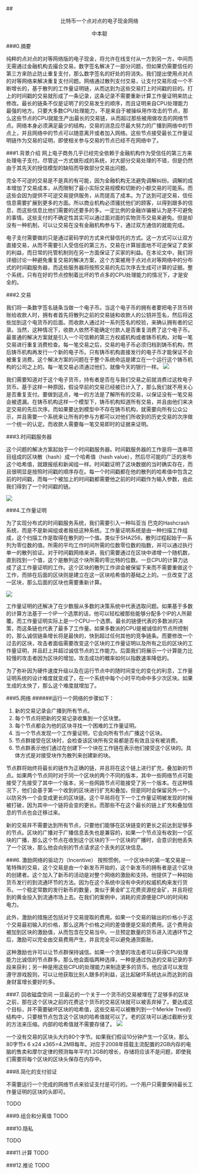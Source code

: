 ## <center> 比特币一个点对点的电子现金网络 </center>
<center>中本聪</center>

###0.摘要
	
纯粹的点对点的对等网络版的电子现金，将允许在线支付从一方到另一方，中间而无需通过金融机构去撮合交易。数字签名解决了一部分问题，但如果仍需要信任的第三方来防止防止重复支付，那么数字签名的好处的将消失。我们提出使用点对点的对等网络来解决重复支付问题。网络通过散列支付交易，让支付交易形成一个不断增长的，基于散列的工作量证明链，从而达到为这些交易打上时间戳的目的。打上的时间戳的交易就形成了一条记录，这条记录不需要重新计算工作量证明来防止修改。最长的链条不仅是证明了的交易发生的顺序，而且证明来自CPU处理能力最强的地方。只要大多数CPU处理能力，不是来自于被操纵用作攻击的节点，那么这些节点的CPU就能生产出最长的交易链，从而超过那些被用做攻击的网络节点。网络本身必须满足最少的结构，交易的消息应尽最大努力的广播到网络中的节点上，并且网络中的节点可以随意离开或者加入网络。这些节点接受最长工作量证明链作为交易的证明，即使相关参与交易的节点已经不在网络中了。

###1.背景介绍
网上电子商务几乎已经完全依赖于金融机构作为受信任的第三方来处理电子支付。尽管这一方式做形成的系统，对大部分交易处理的不错，但是仍然由于其先天的授信模型的缺陷而导致部分交易出问题。

完全不可逆的交易是不是真的有可能，因为金融机构无法避免调解纠纷。调解的成本增加了交易成本，从而限制了最小实际交易规模和切断的小额交易的可能系。而这些会因为提供不可逆交易提供服务，从而提高了成本。为了达到可逆交易，信任信息需要扩展到更多的方面。所以商业机构必须骚扰他们的顾客，以得到跟多的信息，而这些信息比他们需要的还要多的多。一定比例的金融诈骗被认为是不可避免的事情。这些支付的不确定性其实可以通过面对面的实物货币交易来避免。但是却没有一种机制，可以让交易在没有金融机构参与下，通过双方通信的就能完成。

电子支付需要做的只是通过密码学的方式来代替信托的方式。这一方式可以让双方直接交易，从而不需要引入受信任的第三方。交易在计算层面地不可逆保证了卖家的利益，而日常的托管机制则在另一方面保证了买家的利益。在本论文中，我们将详细讨论一种避免重复交易的解决方案，这个方案被用于点对点对等网络中的分布式的时间戳服务器，而这些服务器将按照交易的先后次序去生成可计算的证据。整个系统，只有在好的节点控制着比坏的节点多的CPU处理能力的情况下，才是安全的。

###2.交易


我们将一条数字签名链条当做一个电子币。当这个电子币的拥有者要把电子货币转账给收款人时，拥有者首先将散列之前的交易链和收款人的公钥并签名，然后将这些加到这个电货币的后面。而收款人通过对一系列签名的校验，来确认拥有者的记录。当然，这种情况下，收款人依然不能确定付款人是否重复消费了这个电子币。最普通的解决方案就是引入一个可信赖的第三方权威机构或者铸币机构，对每一笔交易进行重复消费检查。每一笔交易之后，交易的电子币必须归档到铸币机构，然后铸币机构再发行一个新的电子币。只有铸币机构直接发行的电子币才能保证不会被重复消费。这个解决方案的问题在于整个系统命运是建立在一个运行这个铸币机构的公司之上的。每一笔交易必须通过他们，就像今天的银行一样。
![](../images/transaction.png)

我们需要知道对于这个电子货币，持有者是否在与我们交易之前就消费过这枚电子货币。基于这样一种原因，假设早前的交易已经被已计入了，那么我们就不用关心是否重复支付。要做到这点，唯一的方法是了解所有的交易，以保证没有一笔交易会被遗漏。在铸币机构这样一个模型下，铸币机构知道所有交易，并且由他们来决定交易的先后次序。而如果要达到模型中不存在铸币机构，就需要向所有公众公示，并且需要一个系统来让所有的参与方都可以对他们所收到的历史交易的次序做一个统一的认定。而收款人需要每一笔交易即时的证据来证明。

###3.时间戳服务器


这个问题的解决方案起始于一个时间戳服务器。时间戳服务器的工作是将一连串项目组成的区块散（hash）成一个哈希值（hash value），然后尽可能的广泛的发布这个哈希值，就跟报纸和新闻组一样。时间戳证明了这块数据的当时确实存在，而且很明显是按照时间戳的顺序存在。每一个时间戳都在他的散列的哈希值中包含之前的时间戳，而每一个被加上的时间戳都需要他之前的时间戳作为输入参数，由此我们得到了一个时间戳的链。

![](../images/time-stamp.png)

###4.工作量证明

为了实现分布式的时间戳服务系统，我们需要引入一种叫亚当 巴克的Hashcrash系统，而是不是新闻组或者报纸这种系统。工作量证明系统是由一种扫描工作组成，这个扫描工作是取得在散列的一个值。类似于SHA256，散列过程起始于一系列为零位数的值。所需的平均工作时间所需的位数零位数的指数，并可以通过执行单一的散列验证。对于时间戳网络来讲，我们需要通过在区块中递增一个随机数，直到找到一个值，这个是散列这个块所需的零比特的位数。一旦CPU的计算力达成了这工作量证明的工作。这个区块的散列工作讲会被保留下来而不需要重做这个工作，而排在后面的区块则是建立在这一区块哈希值的基础之上的。一旦改变了这一区块，那么后面的区块也需要重新计算。


![](../images/proof-of-work.png)


工作量证明的还解决了在少数服从多数的决策系统中代表选取问题。如果基于多数的计算方法基于一个IP一个选票的话，他可以轻松被那些能够分配多个IP的人所颠覆。而工作量证明实际上是一个CPU一个选票。最长的链便代表的多数派的决策，而这条链也代表了最多了工作量。如果多数派的CPU是被诚信的节点所控制的，那么诚信链条增长将是最快的，快到超过任何其他的竞争链条。而要修改一个过去的区块，攻击者面临需要改变这个区块的工作量证明以及所有之后的区块的工作量证明，并且赶上并超过诚信节点的工作能力。后面我们将展示一个计算能力比较慢的攻击者因为区块的增加，攻击成功的概率如何以指数速率降低的。

为了弥补因为硬件速度升级以及在运行节点中的随时间变化的变化的利息，工作量证明系统的设计难度就变成了，在一个系统中每个小时平均命中多少次区块。如果生成的太快了，那么这个难度就增加了。

###5.网络
######运行一个网络的步骤如下：
		
1.	 新的交易记录会广播到所有节点。
2.	 每个节点将把新的交易记录收集到一个区块里。
3.	 每个节点都会为他的区块寻找一个困难的工作量证明。
4.	 当一个节点发现一个工作量证明，它会向所有节点广播这个区块。
5.	 节点群接受在区块时，会检查该区块所有交易都是否有效且没有被消费。
6.	 节点群表示他们通过在创建下一个块在工作链在表示他们接受这个区块的。具体方式是对接受块作为散列来创建新的块。

节点群将始终将最长的链作为正确的链，并且将在这个链上进行扩充，叠加新的节点。如果两个节点同时对于同一个区块的两个不同的版本，其中一些网络节点可能接受了先接受了其中一个版本，另一些网路节点可能接受了另一个版本。在这种情况下，他们会基于第一个收到的区块进行扩充和叠加，但是同时会保留另外一个，以防另外一个会变成更长的区块链。这个平局将在下一个工作量证明被发现的时候被打破，因为其中一个链将会变的更长。而那些不在这个最长的链上扩充和叠加信息的节点也会迁移过来。

新的交易并不需要达到所有节点，只要他们能够在区块链变的更长之前达到足够多的节点。区块的广播对于广播信息丢失也是兼容的，如果一个节点没有收到一个区块的广播，那么这个节点在收到这个区块的下一个区块的广播时，会意识到他丢失了一个区块，那么他会向别的节点请求这个丢失的区块信息。

###6. 激励网络的驱动力（Incentive）
按照惯例，一个区块中的第一笔交易是一笔特殊的交易，这个交易是由一个新发币开始的，这个新发币的拥有者是这个区块的创建者。这个加入了新币的活动是对整个网络的激励和支持。他提供了一种初始货币发行的到流通环节的方法。因为在这个系统中没有中央的权威机构来发行货币。一个稳定常数的发行新币的数量，类似于黄金旷工花费资源挖金矿，并且将挖到的黄金投入到流通市场上去。在我们的案例中，消耗的资源便是CPU的时间和电力。

此外，激励的措施还包括对于交易提取的费用。如果一个交易的输出的价格小于这个交易最初输入的价格，那么这两个价格之间的差值便是交易的费用。这个费用会被加到区块的激励值，从而包含在交易当中。一旦预定数量的货币进入流通环节之后，激励可以完全由交易费用产生，并且完全可以避免通货膨胀。

这种激励也许可以让节点群保持诚信。如果一个贪婪的攻击者可以获得CPU处理能力比诚信的节点群多。那么他会面临两种选择，一种是通过伪造的交易记录的手段来获利；另一种是用这些CPU的处理能力来制造更多的货币。他应该可以发现遵守游戏股则，可以让他获取比别人跟多的利益，这比起破坏系统达从而达到的自身财富增长要好的多。

###7.	回收磁盘空间
一旦最近的一个关于一个货币的交易被埋在了足够多的区块之前，那在这个区块之前的花费这个货币的交易区块就可以被丢弃掉了。要达成这个目标，并不需要破坏区块的哈希值，这些交易可以被散列到一个Merkle Tree的结构中，只要根节点包含这个区块的哈希值就可以了。老的区块可以通过截断分支的方法来压缩。内部的哈希值就不需要存储了。
![](../images/merlktree.png)

一个没有交易的区块头大约80个字节。如果我们假设10分钟产生一个区块，那么80字节x 6 x24 x365=4.2MB每年。对应于2008年搭载主流配置的2GB内存的电脑的售卖和摩尔定律的预测每年平均1.2GB的增长，存储将应该不是问题，即使我们需要将每个区块的区块头保存在内存中。


###8.简化的支付验证

不需要运行一个完成的网络节点来验证支付是可行的。一个用户只需要保持最长工作量证明的区块的头即可。

TODO

###9.组合和分离值
TODO

###10.隐私

TODO

###11.计算
TODO

###12.推论
TODO




